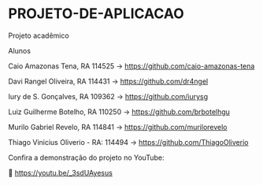 # PROJETO-DE-APLICACAO

Projeto acadêmico 

Alunos

Caio Amazonas Tena, RA 114525 -> https://github.com/caio-amazonas-tena

Davi Rangel Oliveira, RA 114431 -> https://github.com/dr4ngel

Iury de S. Gonçalves, RA 109362 -> https://github.com/iurysg

Luiz Guilherme Botelho, RA 110250 -> https://github.com/brbotelhgu

Murilo Gabriel Revelo, RA 114841 -> https://github.com/murilorevelo

Thiago Vinicius Oliverio - RA: 114494 -> https://github.com/ThiagoOliverio

Confira a demonstração do projeto no YouTube:

🔗 https://youtu.be/_3sdUAyesus
